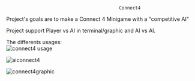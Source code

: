                                               Connect4

Project's goals are to make a Connect 4 Minigame with a "competitive AI"

Project support Player vs AI in terminal/graphic and AI vs AI.

The differents usages:  
![connect4 usage](https://user-images.githubusercontent.com/94530285/227273806-f83aab18-489d-4335-847e-d9dcc80f8acb.png)


![aiconnect4](https://user-images.githubusercontent.com/94530285/227274159-68939ea8-d6b5-4936-a677-a45a345e22e3.png)


![connect4graphic](https://user-images.githubusercontent.com/94530285/227274208-e620406d-3953-4b5d-a4d7-0c912f8d2288.png)
